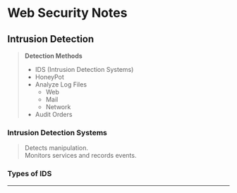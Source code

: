 # Web Security Notes

## Intrusion Detection
>  **Detection Methods**
>  *  IDS (Intrusion Detection Systems)
>  *  HoneyPot
>  *  Analyze Log Files
>     *  Web
>     *  Mail
>     *  Network
>  *  Audit Orders

### Intrusion Detection Systems
>  Detects manipulation.  
>  Monitors services and records events.
  
### Types of IDS
---
